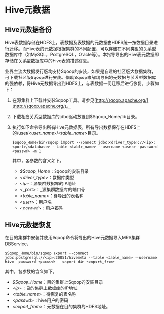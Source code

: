 # Hive元数据<a name="mrs_01_0446"></a>

## Hive元数据备份<a name="section1744543016545"></a>

Hive表数据存储在HDFS上，表数据及表数据的元数据由HDFS统一按数据目录进行迁移。而Hive表的元数据根据集群的不同配置，可以存储在不同类型的关系型数据库中（如MySQL，PostgreSQL，Oracle等）。本指导导出的Hive表元数据即存储在关系型数据库中的Hive表的描述信息。

业界主流大数据发行版均支持Sqoop的安装，如果是自建的社区版大数据集群，可下载社区版Sqoop进行安装。借助Sqoop来解耦导出的元数据与关系型数据库的强依赖，将Hive元数据导出到HDFS上，与表数据一同迁移后进行恢复。步骤如下：

1.  在源集群上下载并安装Sqoop工具。请参见[http://sqoop.apache.org/](http://sqoop.apache.org/)。
2.  下载相应关系型数据库的jdbc驱动放置到$Sqoop\_Home/lib目录。
3.  执行如下命令导出所有Hive元数据表。所有导出数据保存在HDFS上的/user/<_user\_name_\>/<_table\_name_\>目录。

    ```
    $Sqoop_Home/bin/sqoop import --connect jdbc:<driver_type>://<ip>:<port>/<database> --table <table_name> --username <user> -password <passwd> -m 1
    ```

    其中，各参数的含义如下。

    -   _$Sqoop\_Home_：Sqoop的安装目录
    -   <_driver\_type_\>：数据库类型
    -   <_ip\>_：源集群数据库的IP地址
    -   <_port\>：_源集群数据库的端口号
    -   <_table\_name_\>：待导出的表名称
    -   <_user_\>：用户名
    -   <_passwd_\>：用户密码


## Hive元数据恢复<a name="section14357913301"></a>

在目的集群中安装并使用Sqoop命令将导出的Hive元数据导入MRS集群DBService。

```
$Sqoop_Home/bin/sqoop export --connect jdbc:postgresql://<ip>:20051/hivemeta --table <table_name> --username hive -password <passwd> --export-dir <export_from>
```

其中，各参数的含义如下。

-   _$Sqoop\_Home_：目的集群上Sqoop的安装目录
-   <_ip\>_：目的集群上数据库的IP地址
-   <_table\_name_\>：待恢复的表名称
-   <_passwd_\>：hive用户的密码
-   <_export\_from_\>：元数据在目的集群的HDFS地址。

